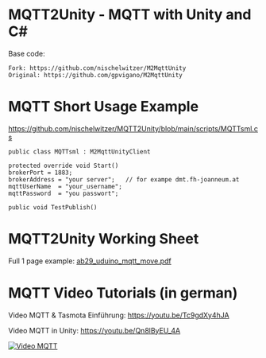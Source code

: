 # MQTT2Unity - MQTT with Unity and C#

Base code:
```
Fork: https://github.com/nischelwitzer/M2MqttUnity
Original: https://github.com/gpvigano/M2MqttUnity
```

# MQTT Short Usage Example

https://github.com/nischelwitzer/MQTT2Unity/blob/main/scripts/MQTTsml.cs

```
public class MQTTsml : M2MqttUnityClient

protected override void Start()
brokerPort = 1883;
brokerAddress = "your server";   // for exampe dmt.fh-joanneum.at
mqttUserName  = "your_username";
mqttPassword  = "you passwort";
            
public void TestPublish()
```

# MQTT2Unity Working Sheet

Full 1 page example: [ab29_uduino_mqtt_move.pdf](https://github.com/nischelwitzer/MQTT2Unity/blob/main/pdf/ab29_uduino_mqtt_move.pdf)

# MQTT Video Tutorials (in german)

Video MQTT & Tasmota Einführung: https://youtu.be/Tc9gdXy4hJA

Video MQTT in Unity: https://youtu.be/Qn8lByEU_4A

[![Video MQTT](https://img.youtube.com/vi/Tc9gdXy4hJA/0.jpg)](https://www.youtube.com/watch?v=Tc9gdXy4hJA)
